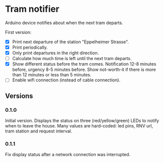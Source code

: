 # Tram notifier
Arduino device notifies about when the next tram departs.

First version:
 - [x] Print next departure of the station "Eppelheimer Strasse".
 - [x] Print periodically.
 - [x] Only print departures in the right direction.
 - [ ] Calculate how much time is left until the next tram departs.
 - [x] Show different status before the tram comes. Notification 12-8 minutes before, urgency 8-5 minutes before. Show not-worth-it if there is more than 12 minutes or less than 5 minutes.
 - [ ] Enable wifi connection (instead of cable connection).

## Versions
###  0.1.0
Initial version. Displays the status on three (red/yellow/green) LEDs to notify when to leave the house. Many values are hard-coded: led pins, RNV url, tram station and request interval.
###  0.1.1
Fix display status after a network connection was interrupted.

